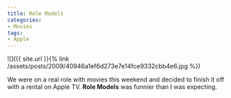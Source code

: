 ```yaml
---
title: Role Models
categories:
- Movies
tags:
- Apple
---
```


![]({{ site.url }}{% link /assets/posts/2009/40946a1ef6d273e7e14fce9332cbb4e6.jpg %})
  



We were on a real role with movies this weekend and decided to finish it off with a rental on Apple TV. **Role Models** was funnier than I was expecting.
